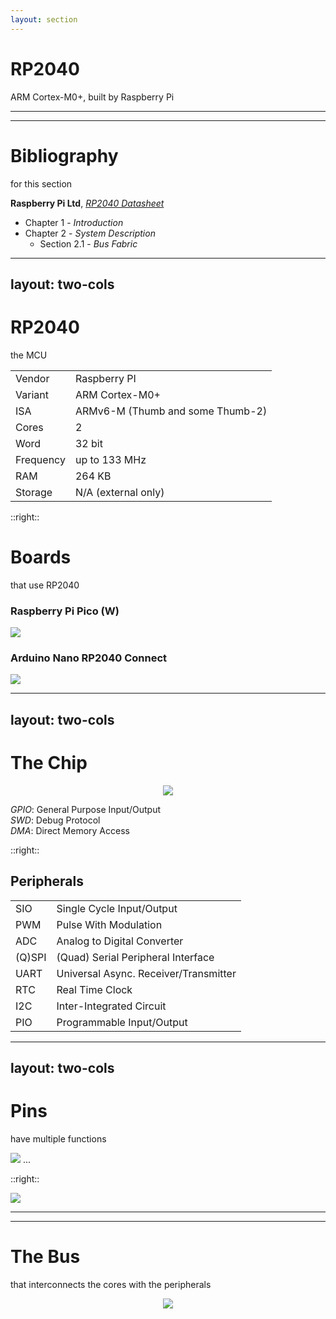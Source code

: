```yaml
---
layout: section
---
```

# RP2040
ARM Cortex-M0+, built by Raspberry Pi

---
---
# Bibliography
for this section

**Raspberry Pi Ltd**, *[RP2040 Datasheet](https://datasheets.raspberrypi.com/rp2040/rp2040-datasheet.pdf)*
   - Chapter 1 - *Introduction*
   - Chapter 2 - *System Description*
     - Section 2.1 - *Bus Fabric*

---
layout: two-cols
---
# RP2040
the MCU

| | |
|-|-|
| Vendor | Raspberry PI |
| Variant | ARM Cortex-M0+ |
| ISA | ARMv6-M (Thumb and some Thumb-2) |
| Cores | 2 |
| Word | 32 bit |
| Frequency | up to 133 MHz |
| RAM | 264 KB |
| Storage | N/A (external only) |

::right::

# Boards
that use RP2040

### Raspberry Pi Pico (W)

<img src="../processor/pico.jpg" class="w-60 rounded" />

### Arduino Nano RP2040 Connect

<img src="./arduino_nano_rp2040_connect.jpg" class="w-60 rounded" />

---
layout: two-cols
---
# The Chip

<div align="center">
<img src="./rp2040_chip.png" class="h-80 rounded" />
</div align="center">

*GPIO*: General Purpose Input/Output\
*SWD*: Debug Protocol\
*DMA*: Direct Memory Access

::right::

## Peripherals

|  |  |
|------|-------------|
| SIO  | Single Cycle Input/Output |
| PWM | Pulse With Modulation |
| ADC | Analog to Digital Converter |
| (Q)SPI | (Quad) Serial Peripheral Interface |
| UART | Universal Async. Receiver/Transmitter |
| RTC | Real Time Clock |
| I2C | Inter-Integrated Circuit |
| PIO | Programmable Input/Output |

---
layout: two-cols
---
# Pins
have multiple functions

<img src="./pin_functions.png" class="rounded">
...

::right::

<img src="./rp2040_pins.png" class="rounded">

---
---
# The Bus
that interconnects the cores with the peripherals

<div align="center">
<img src="./rp2040_bus.png" class="h-100 rounded" />
</div align="center">
